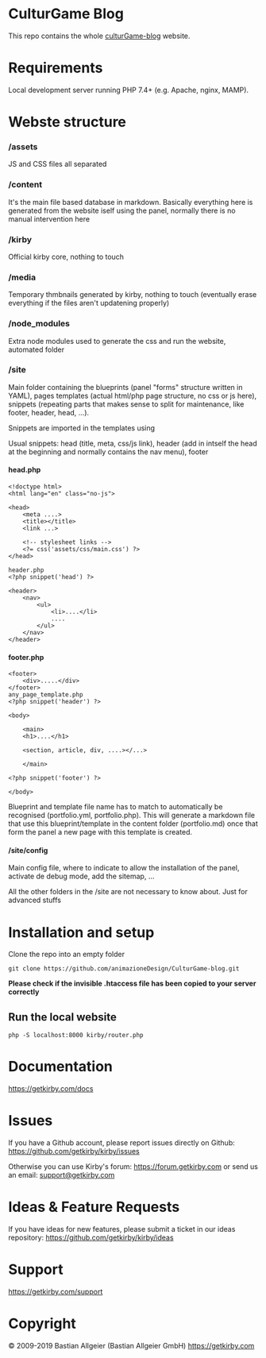 # CulturGame Blog
This repo contains the whole [culturGame-blog](https://animazionedesign.it/culturGame-blog/) website.

# Requirements
Local development server running PHP 7.4+ (e.g. Apache, nginx, MAMP).
# Webste structure
### /assets
JS and CSS files all separated

### /content
It's the main file based database in markdown. Basically everything here is generated from the website iself using the panel, normally there is no manual intervention here

###  /kirby
Official kirby core, nothing to touch

###  /media
Temporary thmbnails generated by kirby, nothing to touch (eventually erase everything if the files aren't updatening properly)

###  /node_modules
Extra node modules used to generate the css and run the website, automated folder

###  /site
Main folder containing the blueprints (panel "forms" structure written in YAML), pages templates (actual html/php page structure, no css or js here), snippets (repeating parts that makes sense to split for maintenance, like footer, header, head, ...).

Snippets are imported in the templates using <?php snippet('footer') ?>

Usual snippets: head (title, meta, css/js link), header (add in intself the head at the beginning and normally contains the nav menu), footer

####  head.php

```
<!doctype html>
<html lang="en" class="no-js">

<head>
	<meta ....>
	<title></title>
	<link ...>

	<!-- stylesheet links -->
	<?= css('assets/css/main.css') ?>
</head>

header.php
<?php snippet('head') ?>

<header>
	<nav>
		<ul>
			<li>....</li>
			....
		</ul>
	</nav>
</header>

```

####  footer.php

```
<footer>
	<div>.....</div>
</footer>
any_page_template.php
<?php snippet('header') ?>

<body>

	<main>
	<h1>....</h1>

	<section, article, div, ....></...>

	</main>

<?php snippet('footer') ?>

</body>
```

Blueprint and template file name has to match to automatically be recognised (portfolio.yml, portfolio.php). This will generate a markdown file that use this blueprint/template in the content folder (portfolio.md) once that form the panel a new page with this template is created.

#### /site/config
Main config file, where to indicate to allow the installation of the panel, activate de debug mode, add the sitemap, ...

All the other folders in the /site are not necessary to know about. Just for advanced stuffs

# Installation and setup
Clone the repo into an empty folder
```
git clone https://github.com/animazioneDesign/CulturGame-blog.git
```

**Please check if the invisible .htaccess file has been
copied to your server correctly**

## Run the local website
```
php -S localhost:8000 kirby/router.php
```
# Documentation
https://getkirby.com/docs

# Issues
If you have a Github account, please report issues directly on Github: https://github.com/getkirby/kirby/issues

Otherwise you can use Kirby's forum: https://forum.getkirby.com or send us an email: support@getkirby.com

# Ideas & Feature Requests
If you have ideas for new features, please submit a ticket in our ideas repository: https://github.com/getkirby/kirby/ideas

# Support
https://getkirby.com/support

# Copyright
© 2009-2019 Bastian Allgeier (Bastian Allgeier GmbH) https://getkirby.com
